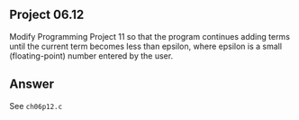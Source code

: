 ## Project 06.12
Modify Programming Project 11 so that the program continues adding terms until the current term becomes less than epsilon, where epsilon is a small (floating-point) number entered by the user.

## Answer
See ```ch06p12.c```
